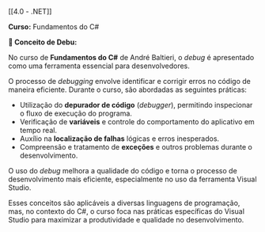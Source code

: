 
[[4.0 - .NET]]

**Curso:** Fundamentos do C# 



**📖 Conceito de Debu:**  

No curso de **Fundamentos do C#** de André Baltieri, o *debug* é apresentado como uma ferramenta essencial para desenvolvedores. 

O processo de *debugging* envolve identificar e corrigir erros no código de maneira eficiente. Durante o curso, são abordadas as seguintes práticas:

- Utilização do **depurador de código** (*debugger*), permitindo inspecionar o fluxo de execução do programa.
- Verificação de **variáveis** e controle do comportamento do aplicativo em tempo real.
- Auxílio na **localização de falhas** lógicas e erros inesperados.
- Compreensão e tratamento de **exceções** e outros problemas durante o desenvolvimento.

O uso do *debug* melhora a qualidade do código e torna o processo de desenvolvimento mais eficiente, especialmente no uso da ferramenta Visual Studio.

Esses conceitos são aplicáveis a diversas linguagens de programação, mas, no contexto do C#, o curso foca nas práticas específicas do Visual Studio para maximizar a produtividade e qualidade no desenvolvimento.

